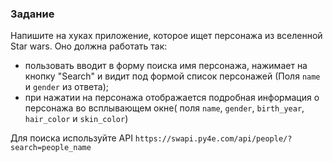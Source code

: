 ### Задание

Напишите на хуках приложение, которое ищет персонажа из вселенной
Star wars. Оно должна работать так:
- пользовать вводит в форму поиска имя персонажа, нажимает на кнопку
"Search" и видит под формой список персонажей (Поля `name` и `gender` из ответа);
- при нажатии на персонажа отображается подробная информация о персонажа во всплывающем окне(
поля `name`, `gender`, `birth_year`, `hair_color` и `skin_color`)

Для поиска используйте API `https://swapi.py4e.com/api/people/?search=people_name`
